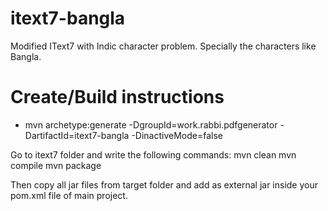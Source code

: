 # itext7-bangla
Modified IText7 with Indic character problem. Specially the characters like Bangla.

# Create/Build instructions
 - mvn archetype:generate -DgroupId=work.rabbi.pdfgenerator -DartifactId=itext7-bangla -DinactiveMode=false

Go to itext7 folder and write the following commands:
mvn clean
mvn compile
mvn package

Then copy all jar files from target folder and add as external jar inside your pom.xml file of main project.